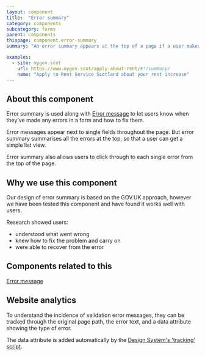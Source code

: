 ```yaml
---
layout: component
title:  "Error summary"
category: components
subcategory: forms
parent: components
thispage: component.error-summary
summary: "An error summary appears at the top of a page if a user makes an error in a form. It summarises any errors they've made"

examples:
  - site: mygov.scot
    url: https://www.mygov.scot/apply-about-rent/#!/summary/
    name: "Apply to Rent Service Scotland about your rent increase"
---
```


## About this component

Error summary is used along with [Error message](/components/error-message/) to let users know when they’ve made any errors in a form and how to fix them.

Error messages appear next to single fields throughout the page. But error summary summarises all the errors at the top, so that a user can get a simple list view.

Error summary also allows users to click through to each single error from the top of the page.

## Why we use this component

Our design of error summary is based on the GOV.UK approach, however we have been tested this component and have found it works well with users. 

Research showed users:

* understood what went wrong
* knew how to fix the problem and carry on
* were able to recover from the error

## Components related to this

[Error message](/components/error-message/)

## Website analytics
To understand the incidence of validation error messages, they can be tracked through the original page path, the error text, and a data attribute showing the type of error.

The data attribute is added automatically by the [Design System's 'tracking' script](/get-started/tracking/#error-summary).
